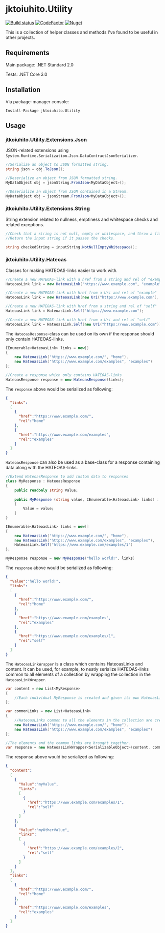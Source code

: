# jktoiuhito.Utility
[![Build status](https://ci.appveyor.com/api/projects/status/7cg11bch374b866h?svg=true)](https://ci.appveyor.com/project/jktoiuhito/utility)
[![CodeFactor](https://www.codefactor.io/repository/github/jktoiuhito/utility/badge)](https://www.codefactor.io/repository/github/jktoiuhito/utility)
[![Nuget](https://img.shields.io/nuget/v/jktoiuhito.Utility)](https://www.nuget.org/packages/jktoiuhito.Utility/)

This is a collection of helper classes and methods I've found to be useful in other projects.

## Requirements

Main package: .NET Standard 2.0

Tests: .NET Core 3.0

## Installation

Via package-manager console:

`Install-Package jktoiuhito.Utility`

## Usage

### jtkoiuhito.Utility.Extensions.Json

JSON-related extensions using `System.Runtime.Serialization.Json.DataContractJsonSerializer`.

```csharp
//Serialize an object to JSON formatted string.
string json = obj.ToJson();

//Deserialize an object from JSON formatted string.
MyDataObject obj = jsonString.FromJson<MyDataObject>();

//Deserialize an object from JSON contained in a Stream.
MyDataObject obj = jsonStream.FromJson<MyDataObject>();
```

### jtkoiuhito.Utility.Extensions.String

String extension related to nullness, emptiness and whitespace checks and related exceptions.

```csharp
//Check that a string is not null, empty or whitespace, and throw a fitting exception if it is.
//Return the input string if it passes the checks.

string checkedString = inputString.NotNullEmptyWhitespace();
```

### jktoiuhito.Utility.Hateoas

Classes for making HATEOAS-links easier to work with.

```csharp
//Create a new HATEOAS-link with a href from a string and rel of "example"
HateoasLink link = new HateoasLink("https://www.example.com", "example");

//Create a new HATEOAS-link with href from a Uri and rel of "example"
HateoasLink link = new HateoasLink(new Uri("https://www.example.com"), "example");

//Create a new HATEOAS-link with href from a string and rel of "self"
HateoasLink link = HateoasLink.Self("https://www.example.com");

//Create a new HATEOAS-link with href from a Uri and rel of "self"
HateoasLink link = HateoasLink.Self(new Uri("https://www.example.com"));
```

The `HateoasResponse`-class can be used on its own if the response should only contain HATEOAS-links.

```csharp
IEnumerable<HateoasLink> links = new[]
{
    new HateoasLink("https://www.example.com/", "home"),
    new HateoasLink("https://www.example.com/examples", "examples")
};

//Create a response which only contains HATEOAS-links
HateoasResponse response = new HateoasResponse(links);
```

The `response` above would be serialized as following:

```json
{
  "links":
  [
    {
      "href":"https://www.example.com/",
      "rel":"home"
    },
    {
      "href":"https://www.example.com/examples",
      "rel":"examples"
    }
  ]
}
``` 

`HateoasResponse` can also be used as a base-class for a response containing data along with the HATEOAS-links.

```csharp
//Extend HateoasResponse to add custom data to responses
class MyResponse : HateoasResponse
{
    public readonly string Value;
    
    public MyResponse (string value, IEnumerable<HateoasLink> links) : base(links)
    {
        Value = value;
    }
}

IEnumerable<HateoasLink> links = new[]
{
    new HateoasLink("https://www.example.com/", "home"),
    new HateoasLink("https://www.example.com/examples", "examples"),
    HateoasLink.Self("https://www.example.com/examples/1")
};

MyResponse response = new MyResponse("hello world!", links)
```

The `response` above would be serialized as following:

```json
{
  "Value":"hello world!",
  "links":
  [
    {
      "href":"https://www.example.com/",
      "rel":"home"
    },
    {
      "href":"https://www.example.com/examples",
      "rel":"examples"
    },
    {
      "href":"https://www.example.com/examples/1",
      "rel":"self"
    }
  ]
}
```

The `HateoasLinkWrapper` is a class which contains HateoasLinks and content.
It can be used, for example, to neatly serialize HATEOAS-links common to all elements of a collection by wrapping the collection in the `HateoasLinkWrapper`.

```csharp
var content = new List<MyResponse>
{
    //Each individual MyResponse is created and given its own HateoasLinks (omitted for brevity).
};

var commonLinks = new List<HateoasLink>
{
    //HateoasLinks common to all the elements in the collection are created here.
    new HateoasLink("https://www.example.com/", "home"),
    new HateoasLink("https://www.example.com/examples", "examples")
};

//The elements and the common links are brought together.
var response = new HateoasLinkWrapper<SerializableObject>(content, commonLinks);
```

The response above would be serialized as following:

```json
{
  "content":
  [
    {
      "Value":"myValue",
      "links":
      [
        {
          "href":"https://www.example.com/examples/1",
          "rel":"self"
        }
      ]
    },
    {
      "Value":"myOtherValue",
      "links":
      [
        {
          "href":"https://www.example.com/examples/2",
          "rel":"self"
        }
      ]
    }
  ],
  "links":
  [
    {
      "href":"https://www.example.com/",
      "rel":"home"
    },
    {
      "href":"https://www.example.com/examples",
      "rel":"examples"
    }
  ]
}
```
